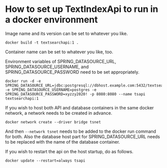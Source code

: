 # How to set up TextIndexApi to run in a docker environment

Image name and its version can be set to whatever you like.

```
docker build -t textsearchapi:1 .
```

Container name can be set to whatever you like, too.

Environment variables of SPRING_DATASOURCE_URL, SPRING_DATASOURCE_USERNAME, and SPRING_DATASOURCE_PASSWORD need to be set appropriately.

```
docker run -d -e SPRING_DATASOURCE_URL=jdbc:postgresql://dbhost.example.com:5432/textsearch -e SPRING_DATASOURCE_USERNAME=postgres -e SPRING_DATASOURCE_PASSWORD=xyzzy2020! -p 8080:8080 --name tsapi textsearchapi:1
```

If you wish to host both API and database containers in the same docker network,
a network needs to be created in advance.

```
docker network create --driver bridge tsnet
```

And then `--network tsnet` needs to be added to the docker run command for both.
Also the database host part for SPRING_DATASOURCE_URL needs to be replaced with the name of the database container.

If you wish to restart the api on the host startup, do as follows.

```
docker update --restart=always tsapi
```
